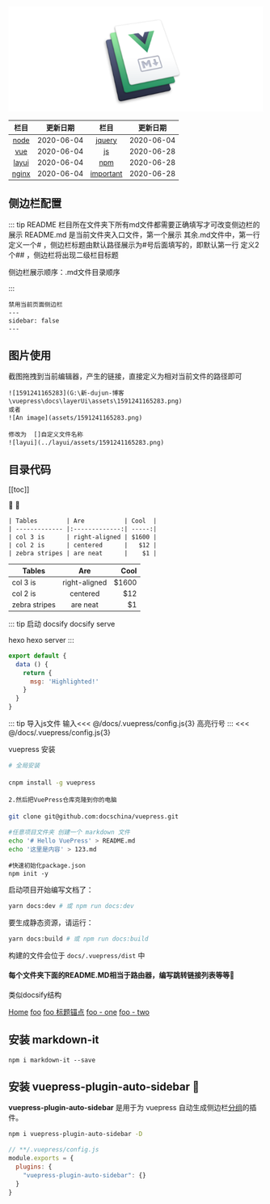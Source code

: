 ![An image](./logo.jpg)



| 栏目 |    更新日期 |栏目 |    更新日期 |
| :----: | :----: |:----: |:----: |
| [node](/node/) | 2020-06-04| [jquery](/jquery/) | 2020-06-04|
| [vue](/vue/) | 2020-06-04| [js](/js/) | 2020-06-28|
| [layui](/layui/) | 2020-06-04| [npm](/npm/) | 2020-06-28|
| [nginx](/nginx/) | 2020-06-04| [important](/important/) | 2020-06-28|

## 侧边栏配置

::: tip README
栏目所在文件夹下所有md文件都需要正确填写才可改变侧边栏的展示
README.md 是当前文件夹入口文件，第一个展示
其余.md文件中，第一行定义一个# ，侧边栏标题由默认路径展示为#号后面填写的，即默认第一行
定义2个## ，侧边栏将出现二级栏目标题

侧边栏展示顺序：.md文件目录顺序

:::

```
禁用当前页面侧边栏
---
sidebar: false
---
```



## 图片使用

截图拖拽到当前编辑器，产生的链接，直接定义为相对当前文件的路径即可

```
![1591241165283](G:\新-dujun-博客\vuepress\docs\layerUi\assets\1591241165283.png)
或者
![An image](assets/1591241165283.png)

修改为  []自定义文件名称
![layui](../layui/assets/1591241165283.png)
```

## 目录代码

[[toc]]

:tada: :100:

```text
| Tables        | Are           | Cool  |
| ------------- |:-------------:| -----:|
| col 3 is      | right-aligned | $1600 |
| col 2 is      | centered      |   $12 |
| zebra stripes | are neat      |    $1 |
```

| Tables        |      Are      |  Cool |
| ------------- | :-----------: | ----: |
| col 3 is      | right-aligned | $1600 |
| col 2 is      |   centered    |   $12 |
| zebra stripes |   are neat    |    $1 |

::: tip 启动
docsify   docsify serve

hexo  hexo server
:::


``` js
export default {
  data () {
    return {
      msg: 'Highlighted!'
    }
  }
}
```
::: tip 导入js文件
输入<<< @/docs/.vuepress/config.js{3} 高亮行号
:::
<<< @/docs/.vuepress/config.js{3}


vuepress	安装

```bash
# 全局安装

cnpm install -g vuepress

2.然后把VuePress仓库克隆到你的电脑

git clone git@github.com:docschina/vuepress.git
```

```bash
#任意项目文件夹 创建一个 markdown 文件
echo '# Hello VuePress' > README.md
echo '这里是内容' > 123.md
```

> 

```
#快速初始化package.json
npm init -y
```

启动项目开始编写文档了：

```bash
yarn docs:dev # 或 npm run docs:dev
```

要生成静态资源，请运行：

```bash
yarn docs:build # 或 npm run docs:build
```

构建的文件会位于 `docs/.vuepress/dist` 中

#### 每个文件夹下面的README.MD相当于路由器，编写跳转链接列表等等:tada:

类似docsify结构

[Home](/) <!-- 将根目录下的 README.md 发送给用户 -->
[foo](/foo/) <!-- 将 foo 目录下的 README.md 发送给用户 -->
[foo 标题锚点](/foo/#heading) <!-- 跳转到 foo 目录下的 README.md 文件中的特定锚点位置 -->
[foo - one](/foo/one.html) <!-- 追加 .html -->
[foo - two](/foo/two.md) <!-- 或者追加 .md -->




## 安装 markdown-it



```
npm i markdown-it --save
```

## 安装 vuepress-plugin-auto-sidebar :100:

**vuepress-plugin-auto-sidebar** 是用于为 vuepress 自动生成侧边栏[分组](https://shanyuhai123.github.io/vuepress-plugin-auto-sidebar/questions.html#_1-它的作用是生成侧边栏吗？)的插件。

```bash
npm i vuepress-plugin-auto-sidebar -D
```

```js
// **/.vuepress/config.js
module.exports = {
  plugins: {
    "vuepress-plugin-auto-sidebar": {}
  }
}
```
